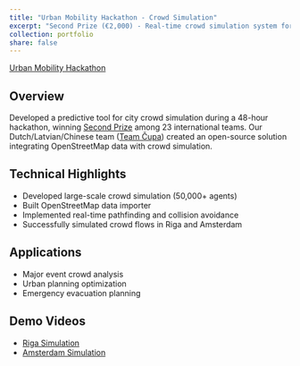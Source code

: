 ```yaml
---
title: "Urban Mobility Hackathon - Crowd Simulation"
excerpt: "Second Prize (€2,000) - Real-time crowd simulation system for urban planning<br/><img src='/images/hackathon-banner.png'>"
collection: portfolio
share: false
---
```


[Urban Mobility Hackathon](https://eventornado.com/event/urbanmobilityhackathon?s=1#home)

## Overview
Developed a predictive tool for city crowd simulation during a 48-hour hackathon, winning [Second Prize](https://www.linkedin.com/feed/update/urn:li:activity:6789168056292646912/) among 23 international teams. Our Dutch/Latvian/Chinese team ([Team Čupa](https://eventornado.com/submission/pulasim?s=1#ideas )) created an open-source solution integrating OpenStreetMap data with crowd simulation.


## Technical Highlights
- Developed large-scale crowd simulation (50,000+ agents)
- Built OpenStreetMap data importer
- Implemented real-time pathfinding and collision avoidance
- Successfully simulated crowd flows in Riga and Amsterdam

## Applications
- Major event crowd analysis
- Urban planning optimization
- Emergency evacuation planning

## Demo Videos
- [Riga Simulation](https://lnkd.in/dmNHXiZ)
- [Amsterdam Simulation](https://lnkd.in/dmmaHUe)